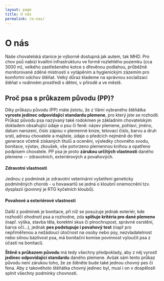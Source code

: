 ```yaml
---
layout: page
title: O nás
permalink: /o-nas/
---
```


O nás
=====

Naše chovatelská stanice je výborně dostupná jak autem, tak MHD. Pro chov psů nabízí kvalitní infrastrukturu ve formě rozlehlého pozemku (cca 3000 m), velkého zastřešeného kotce s dřevěnou podlahou, průběžně monitorované zděné místnosti s vytápěním a hygienickým zázemím pro komfortní odchov štěňat. Velký důraz klademe na správnou socializaci štěňat v rodinném prostředí s dětmi, v přírodě a ve městě.


## Proč psa s průkazem původu (PP)?

Díky průkazu původu (PP) máte jistotu, že z Vámi vybraného štěňátka **vyroste jedinec odpovídající standardu plemene**, pro který jste se rozhodli.  
Průkaz původu psa nazývaný také rodokmen je základním chovatelským dokladem obsahující údaje o psu či feně: název plemene, pohlaví, jméno, datum narození, číslo zápisu v plemenné knize, tetovací číslo, barvu a druh srsti, adresu chovatele a majitele, údaje o předcích nejméně do třetí generace včetně získaných titulů a ocenění, výsledky chovného svodu, bonitace, výstav, zkoušek, vše potvrzeno plemennou knihou a opatřeno podpisem chovatele. PP psa je proto **zárukou určitých vlastností** daného plemene -- zdravotních, exteriérových a povahových.

#### Zdravotní vlastnosti
Jednou z podmínek je zdravotní veterinární vyšetření geneticky podmíněných chorob - u hovawartů se jedná o kloubní onemocnění tzv. dysplazii (povinný je RTG kyčelních kloubů).  


#### Povahové a  exteriérové  vlastnosti
Další z  podmínek je bonitace, při níž se posuzuje jednak exteriér, kde rozhodčí ohodnotí psa a rozhodne, zda **splňuje kritéria pro dané plemeno** (např. výška, stavba těla, korektní skus či plnochrupost, správné osrstění, barva očí...), jednak **pes podstupuje i povahový test** (např pro nepřiměřenou a nežádoucí útočnost na osoby nebo psy, nezvladatelnost nebo silnou bázlivost psa, má bonitační komise povinnost vyloučit psa z účasti na bonitaci).
 
**Štěně s průkazem původu** má tedy všechny předpoklady, aby z něj vyrostl **jedinec odpovídající standardu** daného plemene. Avšak sám tento průkaz původu není zárukou toho, že ze štěněte bude také jednou chovný pes či fena. Aby z takovéhoto štěňátka chovný jedinec byl, musí i on v dospělosti splnit všechny podmínky chovnosti.

